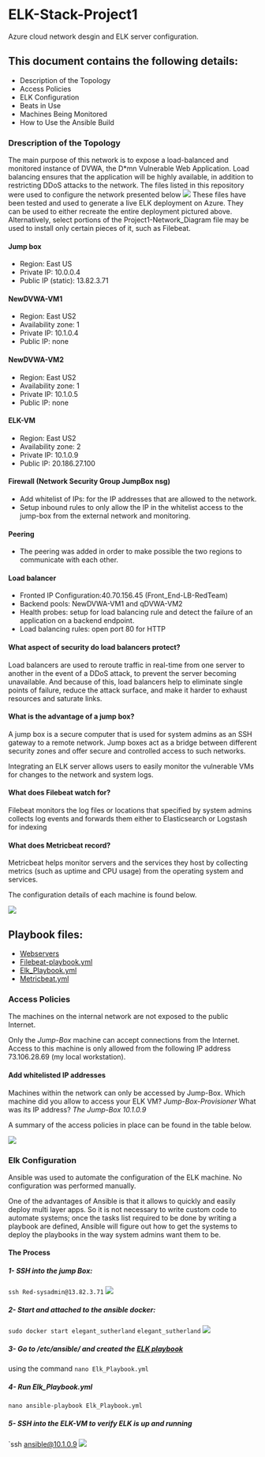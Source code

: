 # ELK-Stack-Project1
Azure cloud network desgin and ELK server configuration.
## This document contains the following details:
- Description of the Topology
- Access Policies
- ELK Configuration
- Beats in Use
- Machines Being Monitored
- How to Use the Ansible Build

### Drescription of the Topology

The main purpose of this network is to expose a load-balanced and monitored instance of DVWA, the D*mn Vulnerable Web Application.
Load balancing ensures that the application will be highly available, in addition to restricting DDoS attacks to the network.
The files listed in this repository were used to configure the network presented below
![](https://github.com/ArelysB/ELK-Stack-Project1/blob/master/Network-Diagram/ELK-Stack-Project1-Network_Diagram.PNG)
These files have been tested and used to generate a live ELK deployment on Azure. They can be used to either recreate the entire deployment pictured above. Alternatively, select portions of the Project1-Network_Diagram file may be used to install only certain pieces of it, such as Filebeat.

#### Jump box
- Region: East US
- Private IP: 10.0.0.4
- Public IP (static): 13.82.3.71

#### NewDVWA-VM1
- Region: East US2
- Availability zone: 1
- Private IP: 10.1.0.4
- Public IP: none

#### NewDVWA-VM2
- Region: East US2
- Availability zone: 1
- Private IP: 10.1.0.5
- Public IP: none

#### ELK-VM
- Region: East US2
- Availability zone: 2
- Private IP: 10.1.0.9
- Public IP: 20.186.27.100

#### Firewall (Network Security Group JumpBox nsg)
- Add whitelist of IPs: for the IP addresses that are allowed to the network.
- Setup inbound rules to only allow the IP in the whitelist access to the jump-box from the external network and monitoring.

#### Peering
- The peering was added in order to make possible the two regions  to communicate with each other.

#### Load balancer
- Fronted IP Configuration:40.70.156.45 (Front_End-LB-RedTeam)
- Backend pools: NewDVWA-VM1 and qDVWA-VM2
- Health probes: setup for load balancing rule and detect the failure of an application on a backend endpoint.
- Load balancing rules: open port 80 for HTTP

#### What aspect of security do load balancers protect? 

Load balancers are used to reroute traffic in real-time from one server to another in the event of a DDoS attack, to prevent the server becoming unavailable. And because of this, load balancers help to eliminate single points of failure, reduce the attack surface, and make it harder to exhaust resources and saturate links.

#### What is the advantage of a jump box?
A jump box is a secure computer that is used for system admins as an SSH gateway to a remote network. Jump boxes act as a bridge between different security zones and offer secure and controlled access to such networks. 

Integrating an ELK server allows users to easily monitor the vulnerable VMs for changes to the network and system logs.

#### What does Filebeat watch for?

Filebeat monitors the log files or locations that specified by system admins collects log events and forwards them either to Elasticsearch or Logstash for indexing

#### What does Metricbeat record?

Metricbeat helps monitor servers and the services they host by collecting metrics (such as uptime and CPU usage) from the operating system and services. 


The configuration details of each machine is found below.

![](https://github.com/ArelysB/ELK-Stack-Project1/blob/master/Images/IP-config.PNG)



## Playbook files:
- [Webservers](https://github.com/ArelysB/ELK-Stack-Project1/blob/master/Ansible/webserversYML.txt)
- [Filebeat-playbook.yml](https://github.com/ArelysB/ELK-Stack-Project1/blob/master/Ansible/filebeatsyml.txt)
- [Elk_Playbook.yml](https://github.com/ArelysB/ELK-Stack-Project1/blob/master/Ansible/ELK_Playbook.txt)
- [Metricbeat.yml](https://github.com/ArelysB/ELK-Stack-Project1/blob/master/Ansible/MetricbeatsYML.txt)


### Access Policies

The machines on the internal network are not exposed to the public Internet. 

Only the *Jump-Box* machine can accept connections from the Internet. Access to this machine is only allowed from the following IP address 73.106.28.69 (my local workstation).

#### Add whitelisted IP addresses

Machines within the network can only be accessed by Jump-Box.
Which machine did you allow to access your ELK VM? *Jump-Box-Provisioner* What was its IP address? *The Jump-Box 10.1.0.9*

A summary of the access policies in place can be found in the table below.

![](https://github.com/ArelysB/ELK-Stack-Project1/blob/master/Images/VMsAccessibility.PNG)

### Elk Configuration
Ansible was used to automate the configuration of the ELK machine. No configuration was performed manually. 

One of the advantages of Ansible is that it allows to quickly and easily deploy multi layer apps. So it is not necessary to write custom code to automate systems; once the tasks  list required to be done by writing a playbook are defined,  Ansible will figure out how to get the systems to deploy the playbooks in the way  system admins want them to be.

#### The Process 
##### 1- SSH into the jump Box:
`ssh Red-sysadmin@13.82.3.71`
![](https://github.com/ArelysB/ELK-Stack-Project1/blob/master/Images/SSH%20into%20Jump-Box.PNG)
##### 2- Start and attached to the ansible docker: 
`sudo docker start elegant_sutherland`
`elegant_sutherland`
![](https://github.com/ArelysB/ELK-Stack-Project1/blob/master/Images/Starting%20and%20attaching%20the%20Ansible%20container.PNG)
##### 3- Go to /etc/ansible/ and created the [ELK playbook](https://github.com/ArelysB/ELK-Stack-Project1/blob/master/Ansible/ELK_Playbook.txt)
using the command `nano Elk_Playbook.yml`
##### 4- Run Elk_Playbook.yml
`nano ansible-playbook Elk_Playbook.yml`
##### 5- SSH into the ELK-VM to verify ELK is up and running
`ssh ansible@10.1.0.9
![](https://github.com/ArelysB/ELK-Stack-Project1/blob/master/Images/SSH%20into%20ELK-VM.PNG)






